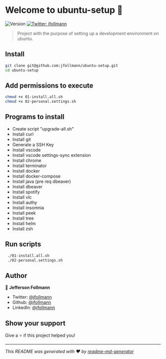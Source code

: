 # Welcome to ubuntu-setup 👑
![Version](https://img.shields.io/badge/version-1.0.0-blue.svg?cacheSeconds=2592000) 
[![Twitter: jfollmann](https://img.shields.io/twitter/follow/jfollmann.svg)](https://twitter.com/jfollmann)

> Project with the purpose of setting up a development environment on ubuntu.

## Install

```sh
git clone git@github.com:jfollmann/ubuntu-setup.git
cd ubuntu-setup
```

## Add permissions to execute

```sh
chmod +x 01-install.all.sh
chmod +x 02-personal.settings.sh
```

## Programs to install

- Create script "upgrade-all.sh"
- Install curl
- Install git
- Generate a SSH Key
- Install vscode
- Install vscode settings-sync extension
- Install chrome
- Install terminator
- Install docker
- Install docker-compose 
- Install java (pre req dbeaver)
- Install dbeaver
- Install spotify
- Install vlc
- Install authy 
- Install insomnia
- Install peek
- Install tree
- Install helm
- Install zsh

## Run scripts
```sh
 ./01-install.all.sh
 ./02-personal.settings.sh
```

## Author

👤 **Jefferson Follmann**

* Twitter: [@jfollmann](https://twitter.com/jfollmann)
* Github: [@jfollmann](https://github.com/jfollmann)
* LinkedIn: [@jfollmann](https://linkedin.com/in/jfollmann)

## Show your support

Give a ⭐️ if this project helped you!


***
_This README was generated with ❤️ by [readme-md-generator](https://github.com/kefranabg/readme-md-generator)_